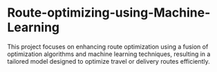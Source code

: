 # Route-optimizing-using-Machine-Learning
This project focuses on enhancing route optimization using a fusion of optimization algorithms and machine learning techniques, resulting in a tailored model designed to optimize travel or delivery routes efficiently.
